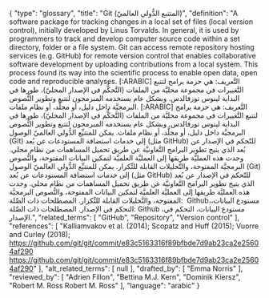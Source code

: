 {
    "type": "glossary",
    "title": "Git (المتتبع الدُّولي العالميّ)",
    "definition": "A software package for tracking changes in a local set of files (local version control), initially developed by Linus Torvalds. In general, it is used by programmers to track and develop computer source code within a set directory, folder or a file system. Git can access remote repository hosting services (e.g. GitHub) for remote version control that enables collaborative software development by uploading contributions from a local system. This process found its way into the scientific process to enable open data, open code and reproducible analyses. [:ARABIC] التَّعريف: هي حزمة برامج لتتبع التَّغييرات في مجموعة محليَّة من الملفات (التَّحكُّم في الإصدار المحليّ)، طورها في البداية لينوس تورفالدس. وبشكل عام يستخدمه المبرمجون لتتبع وتطوير النُّصوص البرمجيَّة داخل دليل، أو مجلَّد، أو نظام ملفات. [:ARABIC] التَّعريف: هي حزمة برامج لتتبع التَّغييرات في مجموعة محليَّة من الملفات (التَّحكُّم في الإصدار المحليّ)، طورها في البداية لينوس تورفالدس. وبشكل عام يستخدمه المبرمجون لتتبع وتطوير النُّصوص البرمجيَّة داخل دليل، أو مجلَّد، أو نظام ملفات. يمكن للمتتبِّع الدُّولي العالميّ الوصول (Git) إلى خدمات استضافة المستودعات عن بُعد (مثل GitHub) للتّحكم في الإصدار عن بُعد الذي يتيح تطوير البرامج التَّعاونيَّة عن طريق تحميل المساهمات من نظام محلي. وجدت هذه العمليَّة طريقها إلى العمليَّة العلميَّة لتمكين البيانات المفتوحة، والنُّصوص البرمجيَّة المفتوحة، والتَّحليلات القابلة للتِّكرار. يمكن للمتتبِّع الدُّولي العالميّ الوصول (Git) إلى خدمات استضافة المستودعات عن بُعد (مثل GitHub) للتّحكم في الإصدار عن بُعد الذي يتيح تطوير البرامج التَّعاونيَّة عن طريق تحميل المساهمات من نظام محلي. وجدت هذه العمليَّة طريقها إلى العمليَّة العلميَّة لتمكين البيانات المفتوحة، والنُّصوص البرمجيَّة المفتوحة، والتَّحليلات القابلة للتِّكرار. المصطلحات ذات الصِّلة:  Github،مستودع البيانات، التحكم في الإصدار. المصطلحات ذات الصِّلة:  Github ،مستودع البيانات، التحكم في الإصدار.",
    "related_terms": [
        "GitHub",
        "Repository",
        "Version control"
    ],
    "references": [
        "Kalliamvakov et al. (2014); Scopatz and Huff (2015); Vuorre and Curley (2018); https://github.com/git/git/commit/e83c5163316f89bfbde7d9ab23ca2e25604af290 https://github.com/git/git/commit/e83c5163316f89bfbde7d9ab23ca2e25604af290"
    ],
    "alt_related_terms": [
        null
    ],
    "drafted_by": [
        "Emma Norris"
    ],
    "reviewed_by": [
        "Adrien Fillon",
        "Bettina M.J. Kern",
        "Dominik Kiersz",
        "Robert M. Ross Robert M. Ross"
    ],
    "language": "arabic"
}